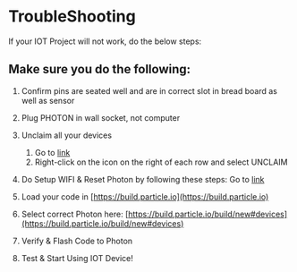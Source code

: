 # TroubleShooting
If your IOT Project will not work, do the below steps:

## Make sure you do the following:
1) Confirm pins are seated well and are in correct slot in bread board as well as sensor<br>
2) Plug PHOTON in wall socket, not computer<br>
3) Unclaim all your devices<br>
    1. Go to [link](https://console.particle.io/devices)
    1. Right-click on the icon on the right of each row and select UNCLAIM
4) Do Setup WIFI & Reset Photon by following these steps: Go to [link](https://iotrvc.github.io/reset/)

5) Load your code in [https://build.particle.io](https://build.particle.io) 

6) Select correct Photon here: [https://build.particle.io/build/new#devices](https://build.particle.io/build/new#devices) 

7) Verify & Flash Code to Photon

8) Test & Start Using IOT Device!
